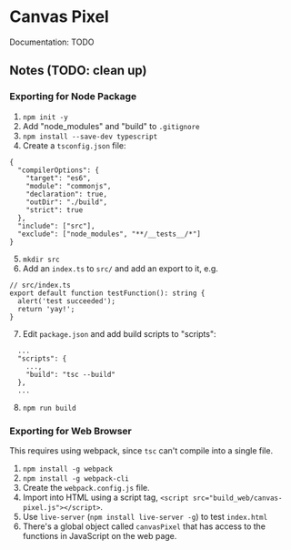 # Canvas Pixel

Documentation: TODO

## Notes (TODO: clean up)

### Exporting for Node Package

1. `npm init -y`
2. Add "node_modules" and "build" to `.gitignore`
3. `npm install --save-dev typescript`
4. Create a `tsconfig.json` file:
```
{
  "compilerOptions": {
    "target": "es6",
    "module": "commonjs",
    "declaration": true,
    "outDir": "./build",
    "strict": true
  },
  "include": ["src"],
  "exclude": ["node_modules", "**/__tests__/*"]
}
```
5. `mkdir src`
6. Add an `index.ts` to `src/` and add an export to it, e.g.
```
// src/index.ts
export default function testFunction(): string {
  alert('test succeeded');
  return 'yay!';
}
```
7. Edit `package.json` and add build scripts to "scripts":
```
  ...
  "scripts": {
    ...,
    "build": "tsc --build"
  },
  ...
```
8. `npm run build`

### Exporting for Web Browser

This requires using webpack, since `tsc` can't compile into a single file.

1. `npm install -g webpack`
2. `npm install -g webpack-cli`
3. Create the `webpack.config.js` file.
4. Import into HTML using a script tag, `<script src="build_web/canvas-pixel.js"></script>`.
5. Use `live-server` (`npm install live-server -g`) to test `index.html`
6. There's a global object called `canvasPixel` that has access to the functions in JavaScript on the web page.